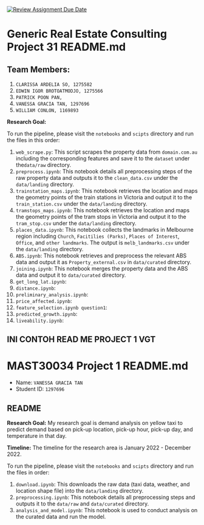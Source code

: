 [![Review Assignment Due Date](https://classroom.github.com/assets/deadline-readme-button-24ddc0f5d75046c5622901739e7c5dd533143b0c8e959d652212380cedb1ea36.svg)](https://classroom.github.com/a/SGWUF1eE)
# Generic Real Estate Consulting Project 31 README.md

## Team Members: 
1. `CLARISSA ARDELIA SO, 1275582`
2. `EDWIN IGOR BROTOATMODJO, 1275566`
3. `PATRICK POON PAN, `
4. `VANESSA GRACIA TAN, 1297696`
5. `WILLIAM CONLON, 1169893`


**Research Goal:**

To run the pipeline, please visit the `notebooks` and `scipts` directory and run the files in this order:
1. `web_scrape.py`: This script scrapes the property data from `domain.com.au` including the corresponding features and save it to the `dataset` under the`data/raw` directory.
2. `preprocess.ipynb`: This notebook details all preprocessing steps of the raw property data and outputs it to the `clean_data.csv` under the `data/landing` directory.
3. `trainstation_maps.ipynb`: This notebook retrieves the location and maps the geometry points of the train stations in Victoria and output it to the `train_station.csv` under the `data/landing` directory.
4. `tramstops_maps.ipynb`: This notebook retrieves the location and maps the geometry points of the tram stops in Victoria and output it to the `tram_stop.csv` under the `data/landing` directory.
5. `places_data.ipynb`: This notebook collects the landmarks in Melbourne region including `Church`, `Facitilies (Parks)`, `Places of Interest`, `Office`, and `other landmarks`. The output is `melb_landmarks.csv` under the `data/landing` directory.
6. `ABS.ipynb`: This notebook retrieves and preprocess the relevant ABS data and output it as `Property_external.csv` in `data/curated` directory.
7. `joining.ipynb`: This notebook merges the property data and the ABS data and output it to `data/curated` directory.
8. `get_long_lat.ipynb`:
9. `distance.ipynb`:
10. `preliminary_analysis.ipynb`:
11. `price_affected.ipynb`:
12. `feature_selection.ipynb question1`:
13. `predicted_growth.ipynb`:
14. `liveability.ipynb`:


## INI CONTOH READ ME PROJECT 1 VGT
# MAST30034 Project 1 README.md
- Name: `VANESSA GRACIA TAN`
- Student ID: `1297696`

## README 
**Research Goal:** My research goal is demand analysis on yellow taxi to predict demand based on pick-up location, pick-up hour, pick-up day, and temperature in that day.

**Timeline:** The timeline for the research area is January 2022 - December 2022.

To run the pipeline, please visit the `notebooks` and `scipts` directory and run the files in order:
1. `download.ipynb`: This downloads the raw data (taxi data, weather, and location shape file) into the `data/landing` directory.
2. `preprocessing.ipynb`: This notebook details all preprocessing steps and outputs it to the `data/raw` and `data/curated` directory.
3. `analysis_and_model.ipynb`: This notebook is used to conduct analysis on the curated data and run the model.